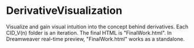 # DerivativeVisualization
Visualize and gain visual intuition into the concept behind derivatives.
Each CID_V(n) folder is an iteration. 
The final HTML is "FinalWork.html".
In Dreamweaver real-time preview, "FinalWork.html" works as a standalone. 
